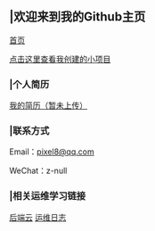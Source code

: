 ## |欢迎来到我的Github主页

[首页](https://ny4nts.github.io/) 

[点击这里查看我创建的小项目](https://github.com/Ny4nts/)


### |个人简历
[我的简历（暂未上传）](https://github.com/#)



### |联系方式
Email：pixel8@qq.com

WeChat：z-null


### |相关运维学习链接
[后端云](https://www.backendcloud.cn)
[运维日志](https://www.centos.bz)
